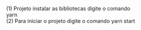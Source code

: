 (1) Projeto instalar as bibliotecas digite o comando   
    yarn  
(2) Para iniciar o projeto digite o comando 
    yarn start
